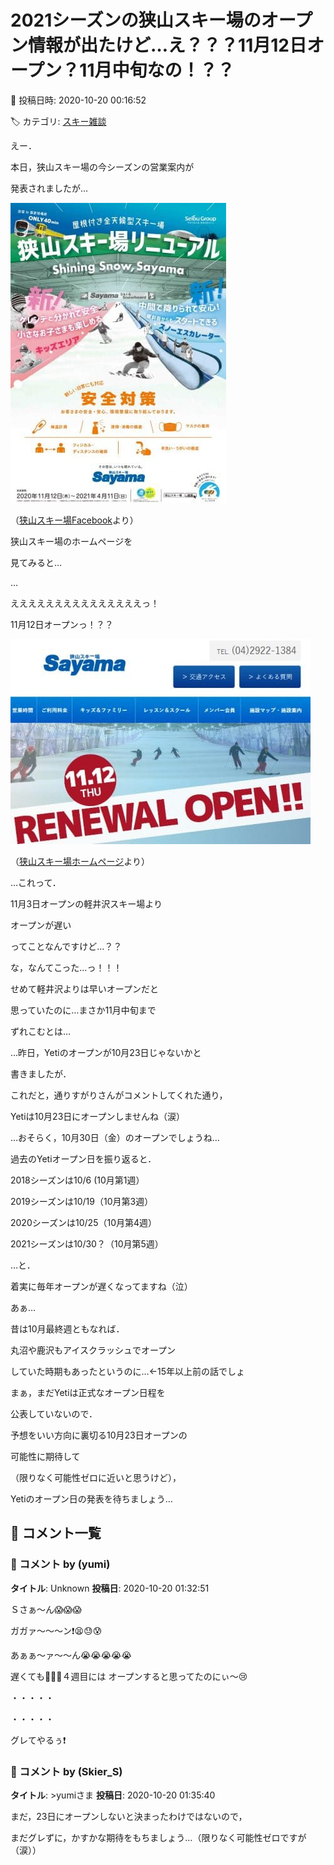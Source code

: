 # 2021シーズンの狭山スキー場のオープン情報が出たけど…え？？？11月12日オープン？11月中旬なの！？？

📅 投稿日時: 2020-10-20 00:16:52

🏷️ カテゴリ: [スキー雑談](c1f9d2cb7478308da16419928ea3945e9.md)

えー．


本日，狭山スキー場の今シーズンの営業案内が


発表されましたが…




![3b6bf5bd9904bbdad874d849ee1a0f4e.jpg](images/3b6bf5bd9904bbdad874d849ee1a0f4e.jpg)




（[狭山スキー場Facebook](https://www.facebook.com/sayamaski/photos/a.1129120930434156/3752246401454916/?type=3&theater)より）





狭山スキー場のホームページを


見てみると…


…


えええええええええええええええっ！


11月12日オープンっ！？？




![ddbae050dd6422a4ee6a5a7fe5acb43a.jpg](images/ddbae050dd6422a4ee6a5a7fe5acb43a.jpg)




（[狭山スキー場ホームページ](https://www.seibu-leisure.co.jp/ski_web/index.html)より）





…これって．


11月3日オープンの軽井沢スキー場より


オープンが遅い


ってことなんですけど…？？


な，なんてこった…っ！！！





せめて軽井沢よりは早いオープンだと


思っていたのに…まさか11月中旬まで


ずれこむとは…





…昨日，Yetiのオープンが10月23日じゃないかと


書きましたが．


これだと，通りすがりさんがコメントしてくれた通り，


Yetiは10月23日にオープンしませんね（涙）


…おそらく，10月30日（金）のオープンでしょうね…





過去のYetiオープン日を振り返ると．


2018シーズンは10/6 (10月第1週）


2019シーズンは10/19（10月第3週）


2020シーズンは10/25（10月第4週）


2021シーズンは10/30？（10月第5週）





…と．


着実に毎年オープンが遅くなってますね（泣）


あぁ…


昔は10月最終週ともなれば．


丸沼や鹿沢もアイスクラッシュでオープン


していた時期もあったというのに…←15年以上前の話でしょ





まぁ，まだYetiは正式なオープン日程を


公表していないので．


予想をいい方向に裏切る10月23日オープンの


可能性に期待して


（限りなく可能性ゼロに近いと思うけど），


Yetiのオープン日の発表を待ちましょう…

## 💬 コメント一覧

### 💬 コメント by (yumi)
**タイトル**: Unknown
**投稿日**: 2020-10-20 01:32:51

Ｓさぁ～ん😱😱😱



ガガァ～～～ン❗️😫😓😰



あぁぁ～ァ～～ん😭😭😭😭😭

遅くても🐌💨💨４週目には オープンすると思ってたのにぃ～😢



・・・・・



・・・・・



グレてやるぅ❗️

### 💬 コメント by (Skier_S)
**タイトル**: >yumiさま
**投稿日**: 2020-10-20 01:35:40

まだ，23日にオープンしないと決まったわけではないので，

まだグレずに，かすかな期待をもちましょう…（限りなく可能性ゼロですが（涙））

